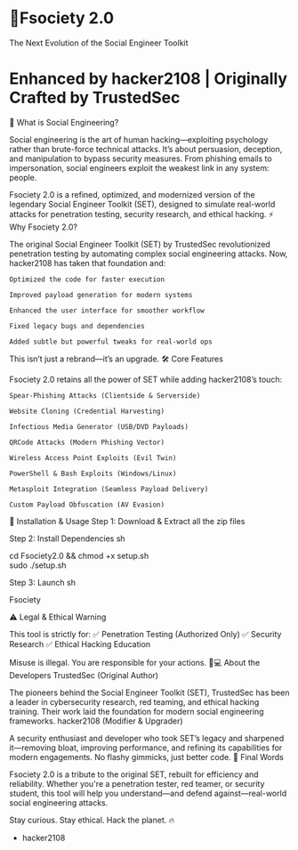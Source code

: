 # 🚀Fsociety 2.0
The Next Evolution of the Social Engineer Toolkit

# Enhanced by hacker2108 | Originally Crafted by TrustedSec
🔐 What is Social Engineering?

Social engineering is the art of human hacking—exploiting psychology rather than brute-force technical attacks. It’s about persuasion, deception, and manipulation to bypass security measures. From phishing emails to impersonation, social engineers exploit the weakest link in any system: people.

Fsociety 2.0 is a refined, optimized, and modernized version of the legendary Social Engineer Toolkit (SET), designed to simulate real-world attacks for penetration testing, security research, and ethical hacking.
⚡ Why Fsociety 2.0?

The original Social Engineer Toolkit (SET) by TrustedSec revolutionized penetration testing by automating complex social engineering attacks. Now, hacker2108 has taken that foundation and:

    Optimized the code for faster execution

    Improved payload generation for modern systems

    Enhanced the user interface for smoother workflow

    Fixed legacy bugs and dependencies

    Added subtle but powerful tweaks for real-world ops

This isn’t just a rebrand—it’s an upgrade.
🛠️ Core Features

Fsociety 2.0 retains all the power of SET while adding hacker2108’s touch:

    Spear-Phishing Attacks (Clientside & Serverside)

    Website Cloning (Credential Harvesting)

    Infectious Media Generator (USB/DVD Payloads)

    QRCode Attacks (Modern Phishing Vector)

    Wireless Access Point Exploits (Evil Twin)

    PowerShell & Bash Exploits (Windows/Linux)

    Metasploit Integration (Seamless Payload Delivery)

    Custom Payload Obfuscation (AV Evasion)

🚀 Installation & Usage
Step 1: Download & Extract all the zip files

Step 2: Install Dependencies
sh

cd Fsociety2.0 && chmod +x setup.sh  
sudo ./setup.sh  

Step 3: Launch
sh

Fsociety  

⚠️ Legal & Ethical Warning

This tool is strictly for:
✅ Penetration Testing (Authorized Only)
✅ Security Research
✅ Ethical Hacking Education

Misuse is illegal. You are responsible for your actions.
👨💻 About the Developers
TrustedSec (Original Author)

The pioneers behind the Social Engineer Toolkit (SET), TrustedSec has been a leader in cybersecurity research, red teaming, and ethical hacking training. Their work laid the foundation for modern social engineering frameworks.
hacker2108 (Modifier & Upgrader)

A security enthusiast and developer who took SET’s legacy and sharpened it—removing bloat, improving performance, and refining its capabilities for modern engagements. No flashy gimmicks, just better code.
💬 Final Words

Fsociety 2.0 is a tribute to the original SET, rebuilt for efficiency and reliability. Whether you're a penetration tester, red teamer, or security student, this tool will help you understand—and defend against—real-world social engineering attacks.

Stay curious. Stay ethical. Hack the planet. 🔥

- hacker2108
